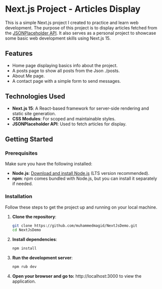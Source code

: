 
# Next.js Project - Articles Display

This is a simple Next.js project I created to practice and learn web development. The purpose of this project is to display articles fetched from the [JSONPlaceholder API](https://jsonplaceholder.typicode.com/). It also serves as a personal project to showcase some basic web development skills using Next.js 15.

## Features
- Home page displaying basics info about the project.
- A posts page to show all posts from the Json ./posts.
- About Me page.
- A contact page with a simple form to send messages.

## Technologies Used
- **Next.js 15**: A React-based framework for server-side rendering and static site generation.
- **CSS Modules**: For scoped and maintainable styles.
- **JSONPlaceholder API**: Used to fetch articles for display.

## Getting Started

### Prerequisites
Make sure you have the following installed:
- **Node.js**: [Download and install Node.js](https://nodejs.org/) (LTS version recommended).
- **npm**: npm comes bundled with Node.js, but you can install it separately if needed.

### Installation
Follow these steps to get the project up and running on your local machine.

1. **Clone the repository**:
   ```bash
   git clone https://github.com/muhammedmagid/NextJsDemo.git
   cd NextJsDemo

2. **Install dependencies**:

   ```bash
   npm install

3. **Run the development server**:

   ```bash
   npm rub dev

4. **Open your browser and go to:**
   http://localhost:3000 to view the application.




